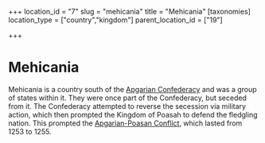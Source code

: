 +++
location_id = "7"
slug = "mehicania"
title = "Mehicania"
[taxonomies]
location_type = ["country","kingdom"]
parent_location_id = ["19"]

+++
# Mehicania

Mehicania is a country south of the [Apgarian Confederacy](@/locations/apgar.md) and was a group of states within it. They were once part of the Confederacy, but seceded from it. The Confederacy attempted to reverse the secession via military action, which then prompted the Kingdom of Poasah to defend the fledgling nation. This prompted the [Apgarian-Poasan Conflict](@/events/poasan-apgarian-conflict/_index.md), which lasted from 1253 to 1255.

